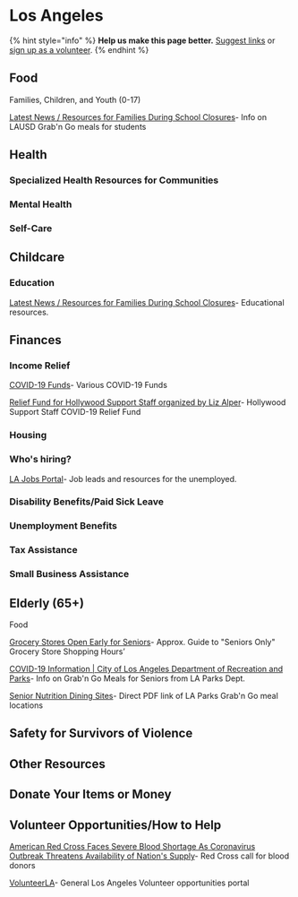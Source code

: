 # Los Angeles

{% hint style="info" %}
**Help us make this page better.** [Suggest links](https://forms.gle/ykTSst9uoWceo5fn8%20) or [sign up as a volunteer](https://forms.gle/8z7yuJyz1m76y4Hi8).
{% endhint %}

## Food

Families, Children, and Youth \(0-17\)

[Latest News / Resources for Families During School Closures](https://achieve.lausd.net/resources)- Info on LAUSD Grab'n Go meals for students

## Health

### Specialized Health Resources for Communities

### Mental Health

### Self-Care

## Childcare

### Education

[Latest News / Resources for Families During School Closures](https://achieve.lausd.net/resources)- Educational resources.

## Finances

### Income Relief

[COVID-19 Funds](https://lccf.org/covid-19-funds/)- Various COVID-19 Funds

[Relief Fund for Hollywood Support Staff organized by Liz Alper](https://www.gofundme.com/f/44ndst-relief-fund-for-hollywood-support-staff)- Hollywood Support Staff COVID-19 Relief Fund

### Housing

### Who's hiring?

[LA Jobs Portal](https://lajobportal.com/)- Job leads and resources for the unemployed.

### Disability Benefits/Paid Sick Leave

### Unemployment Benefits

### Tax Assistance

### Small Business Assistance

## Elderly \(65+\)

Food

[Grocery Stores Open Early for Seniors](https://i.redd.it/xvnd2x5f5nn41.jpg)- Approx. Guide to "Seniors Only" Grocery Store Shopping Hours’

[COVID-19 Information \| City of Los Angeles Department of Recreation and Parks](https://www.laparks.org/covid-19)- Info on Grab'n Go Meals for Seniors from LA Parks Dept.

[Senior Nutrition Dining Sites](https://www.laparks.org/sites/default/files/pdf/press/Senior%20Nutrition%20Dining%20Sites.pdf)- Direct PDF link of LA Parks Grab'n Go meal locations

## Safety for Survivors of Violence

## Other Resources

## Donate Your Items or Money

## Volunteer Opportunities/How to Help

[American Red Cross Faces Severe Blood Shortage As Coronavirus Outbreak Threatens Availability of Nation's Supply](https://www.redcross.org/about-us/news-and-events/press-release/2020/american-red-cross-faces-severe-blood-shortage-as-coronavirus-outbreak-threatens-availability-of-nations-supply.html)- Red Cross call for blood donors

[VolunteerLA](https://volunteer.lamayor.org/)- General Los Angeles Volunteer opportunities portal

